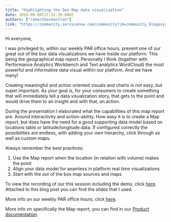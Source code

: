 ```yaml
---
title: "Highlighting the Geo Map data visualization"
date: 2019-08-08T17:22:39.000Z
authors: ["robertbarmentloo"]
link: "https://community.servicenow.com/community?id=community_blog&sys_id=dba35247db077f0013b5fb24399619c1"
---
```

<p>Hi everyone,</p>
<p>I was privileged to, within our weekly PAR office hours, present one of our great out of the box data visualizations we have inside our platform. This being the geographical map report. Personally I think (together with Performance Analytics Workbench and Text analytics WordCloud) the most powerful and informative data visual within our platform. And we have many!</p>
<p>Creating meaningful and action oriented visuals and charts is not easy, but super important. As your goal is, for your consumers to create something that will immediately tell a data visualization story, that gets to the point and would drive them to an insight and with that, an action.</p>
<p>During the presentation I elaborated what the capabilities of this map report are. Around interactivity and action-ability. How easy it is to create a Map report, but does have the need for a good supporting data model based on locations table or latitude/longitude data. If configured correctly the possibilities are endless, with adding your own hierarchy, click through as well as custom maps.</p>
<p>Always remember the best practices:</p>
<ol><li>Use the Map report when the location (in relation with volume) makes the point</li><li>Align your data model for seamless in platform real time visualizations</li><li>Start with the out of the box map sources and maps</li></ol>
<p>To view the recording of our this session including the demo, click <a href="https://youtu.be/3374jALSAAU?t&#61;218" rel="nofollow">here</a>. Attached to this blog post you can find the slides that I used.</p>
<p>More info on our weekly PAR office hours, click <a href="https://community.servicenow.com/community?id&#61;community_event&amp;sys_id&#61;169b4b61db682f8ca39a0b55ca9619a7&amp;view_source&#61;featuredList" rel="nofollow">here</a>.</p>
<p>More info on specifically the Map report, you can find in our <a title="Create a Map report" href="https://docs.servicenow.com/bundle/newyork-performance-analytics-and-reporting/page/use/reporting/concept/create-map-report-rd.html#create-map-report-rd" rel="nofollow">Product documentation</a>.</p>